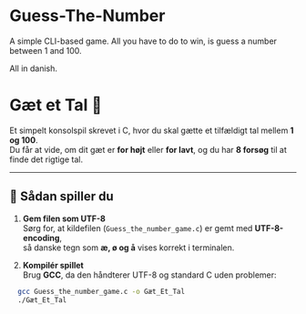 # Guess-The-Number
A simple CLI-based game. All you have to do to win, is guess a number between 1 and 100. 

All in danish.

# Gæt et Tal 🎯

Et simpelt konsolspil skrevet i C, hvor du skal gætte et tilfældigt tal mellem **1 og 100**.  
Du får at vide, om dit gæt er **for højt** eller **for lavt**, og du har **8 forsøg** til at finde det rigtige tal.

---

## 🔧 Sådan spiller du

1. **Gem filen som UTF-8**  
   Sørg for, at kildefilen (`Guess_the_number_game.c`) er gemt med **UTF-8-encoding**,  
   så danske tegn som **æ, ø og å** vises korrekt i terminalen.

2. **Kompilér spillet**  
   Brug **GCC**, da den håndterer UTF-8 og standard C uden problemer:

```bash
  gcc Guess_the_number_game.c -o Gæt_Et_Tal
  ./Gæt_Et_Tal

